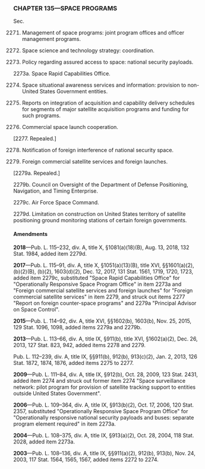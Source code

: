 ### **CHAPTER 135—SPACE PROGRAMS** ###

Sec.

2271. Management of space programs: joint program offices and officer management programs.

2272. Space science and technology strategy: coordination.

2273. Policy regarding assured access to space: national security payloads.

2273a. Space Rapid Capabilities Office.

2274. Space situational awareness services and information: provision to non-United States Government entities.

2275. Reports on integration of acquisition and capability delivery schedules for segments of major satellite acquisition programs and funding for such programs.

2276. Commercial space launch cooperation.

[2277. Repealed.]

2278. Notification of foreign interference of national security space.

2279. Foreign commercial satellite services and foreign launches.

[2279a. Repealed.]

2279b. Council on Oversight of the Department of Defense Positioning, Navigation, and Timing Enterprise.

2279c. Air Force Space Command.

2279d. Limitation on construction on United States territory of satellite positioning ground monitoring stations of certain foreign governments.

#### Amendments ####

**2018**—Pub. L. 115–232, div. A, title X, §1081(a)(18)(B), Aug. 13, 2018, 132 Stat. 1984, added item 2279d.

**2017**—Pub. L. 115–91, div. A, title X, §1051(a)(13)(B), title XVI, §§1601(a)(2), (b)(2)(B), (b)(2), 1603(d)(2), Dec. 12, 2017, 131 Stat. 1561, 1719, 1720, 1723, added item 2279c, substituted "Space Rapid Capabilities Office" for "Operationally Responsive Space Program Office" in item 2273a and "Foreign commercial satellite services and foreign launches" for "Foreign commercial satellite services" in item 2279, and struck out items 2277 "Report on foreign counter-space programs" and 2279a "Principal Advisor on Space Control".

**2015**—Pub. L. 114–92, div. A, title XVI, §§1602(b), 1603(b), Nov. 25, 2015, 129 Stat. 1096, 1098, added items 2279a and 2279b.

**2013**—Pub. L. 113–66, div. A, title IX, §911(b), title XVI, §1602(a)(2), Dec. 26, 2013, 127 Stat. 823, 942, added items 2278 and 2279.

Pub. L. 112–239, div. A, title IX, §§911(b), 912(b), 913(c)(2), Jan. 2, 2013, 126 Stat. 1872, 1874, 1876, added items 2275 to 2277.

**2009**—Pub. L. 111–84, div. A, title IX, §912(b), Oct. 28, 2009, 123 Stat. 2431, added item 2274 and struck out former item 2274 "Space surveillance network: pilot program for provision of satellite tracking support to entities outside United States Government".

**2006**—Pub. L. 109–364, div. A, title IX, §913(b)(2), Oct. 17, 2006, 120 Stat. 2357, substituted "Operationally Responsive Space Program Office" for "Operationally responsive national security payloads and buses: separate program element required" in item 2273a.

**2004**—Pub. L. 108–375, div. A, title IX, §913(a)(2), Oct. 28, 2004, 118 Stat. 2028, added item 2273a.

**2003**—Pub. L. 108–136, div. A, title IX, §§911(a)(2), 912(b), 913(b), Nov. 24, 2003, 117 Stat. 1564, 1565, 1567, added items 2272 to 2274.